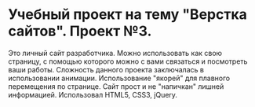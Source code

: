 # Учебный проект на тему "Верстка сайтов". Проект №3.

Это личный сайт разработчика. Можно использовать как свою страницу, с помощью которого можно с вами связаться и посмотреть ваши работы.
Сложность данного проекта заключалась в использовании анимации. Использование "якорей" для плавного перемещения по странице.
Сайт прост и не "напичкан" лишней информацией.
Использовал HTML5, CSS3, jQuery.
